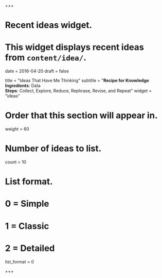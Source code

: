 +++
# Recent ideas widget.
# This widget displays recent ideas from `content/idea/`.

date = 2016-04-20
draft = false

title = "Ideas That Have Me Thinking"
subtitle = "**Recipe for Knowledge** <br> **Ingredients**: Data <br> **Steps**: Collect, Explore, Reduce, Rephrase, Revise, and Repeat"
widget = "ideas"

# Order that this section will appear in.
weight = 60

# Number of ideas to list.
count = 10

# List format.
#   0 = Simple
#   1 = Classic
#   2 = Detailed
list_format = 0

+++
